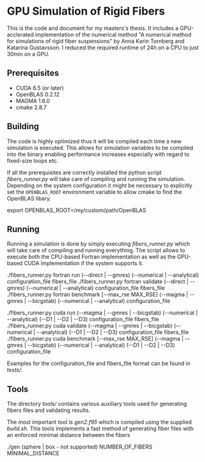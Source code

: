 # GPU Simulation of Rigid Fibers

This is the code and document for my masters's thesis. It includes a GPU-acclerated implementation of the numerical method "A numerical method for simulations of rigid fiber suspensions" by Anna Karin Tornberg and Katarina Gustavsson. I reduced the required runtime of 24h on a CPU to just 30min on a GPU.

## Prerequisites

- CUDA 6.5 (or later)
- OpenBLAS 0.2.12
- MAGMA 1.6.0
- cmake 2.8.7

## Building

The code is highly optimized thus it will be compiled each time a new simulation is executed. This allows for simulation variables to be compiled into the binary enabling performance increases especially with regard to fixed-size loops etc.

If all the prerequisites are correctly installed the python script *fibers_runner.py* will take care of compiling and running the simulation. Depending on the system configuration it might be necessary to explicitly set the `OPENBLAS_ROOT` environment variable to allow cmake to find the OpenBLAS libary.

  export OPENBLAS_ROOT=/my/custom/path/OpenBLAS

## Running

Running a simulation is done by simply executing *fibers_runner.py* which will take care of compiling and running everything. The script allows to execute both the CPU-based Fortran implementation as well as the GPU-based CUDA implementation if the system supports it.

  ./fibers_runner.py fortran run
                          (--direct | --gmres)
                          (--numerical | --analytical)
                          configuration_file fibers_file
  ./fibers_runner.py fortran validate
                          (--direct | --gmres)
                          (--numerical | --analytical)
                          configuration_file fibers_file
  ./fibers_runner.py fortran benchmark [--max_rse MAX_RSE]
                          (--magma | --gmres | --bicgstab)
                          (--numerical | --analytical)
                          configuration_file

  ./fibers_runner.py cuda run
                          (--magma | --gmres | --bicgstab)
                          (--numerical | --analytical)
                          (--D1 | --D2 | --D3)
                          configuration_file fibers_file
  ./fibers_runner.py cuda validate
                          (--magma | --gmres | --bicgstab)
                          (--numerical | --analytical)
                          (--D1 | --D2 | --D3)
                          configuration_file fibers_file
  ./fibers_runner.py cuda benchmark [--max_rse MAX_RSE]
                          (--magma | --gmres | --bicgstab)
                          (--numerical | --analytical)
                          (--D1 | --D2 | --D3)
                          configuration_file

Examples for the configuration_file and fibers_file format can be found in *tests/*.

## Tools

The directory *tools/* contains various auxiliary tools used for generating fibers files and validating results.

The most important tool is *gen2.f95* which is compiled using the supplied *build.sh*. This tools implements a fast method of generating fiber files with an enforced minimal distance between the fibers

  ./gen (sphere | box - not supported) NUMBER_OF_FIBERS MINIMAL_DISTANCE
